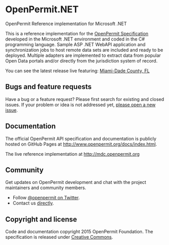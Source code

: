 # OpenPermit.NET

OpenPermit Reference implementation for Microsoft .NET 

This is a reference implementation for the [OpenPermit Specification](http://www.openpermit.org) developed in the Microsoft .NET environment and coded in the C# programming language. Sample ASP .NET WebAPI application and synchronization jobs to host remote data sets are included and ready to be deployed. Multiple adapters are implemented to extract data from popular Open Data portals and/or directly from the jurisdiction system of record.

You can see the latest release live featuring: [Miami-Dade County, FL](http://mdc.openpermit.org)

## Bugs and feature requests

Have a bug or a feature request? Please first search for existing and closed issues. If your problem or idea is not addressed yet, [please open a new issue](https://github.com/openpermit/OpenPermit.NET/issues).

## Documentation

The official OpenPermit API specification and documentation is publicly hosted on GitHub Pages at <http://www.openpermit.org/docs/index.html>.

The live reference implementation at <http://mdc.openpermit.org>

## Community

Get updates on OpenPermit development and chat with the project maintainers and community members.

* Follow [@openpermit on Twitter](https://twitter.com/openpermit).
* Contact us [directly](mailto:support@openpermit.org).

## Copyright and license

Code and documentation copyright 2015 OpenPermit Foundation. The specification is released under [Creative Commons](http://creativecommons.org/licenses/by/3.0/).
